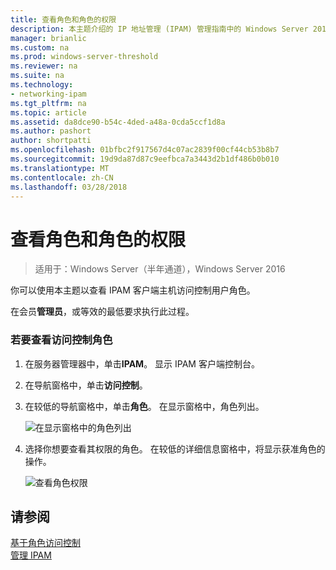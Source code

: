 ```yaml
---
title: 查看角色和角色的权限
description: 本主题介绍的 IP 地址管理 (IPAM) 管理指南中的 Windows Server 2016 的一部分。
manager: brianlic
ms.custom: na
ms.prod: windows-server-threshold
ms.reviewer: na
ms.suite: na
ms.technology:
- networking-ipam
ms.tgt_pltfrm: na
ms.topic: article
ms.assetid: da8dce90-b54c-4ded-a48a-0cda5ccf1d8a
ms.author: pashort
author: shortpatti
ms.openlocfilehash: 01bfbc2f917567d4c07ac2839f00cf44cb53b8b7
ms.sourcegitcommit: 19d9da87d87c9eefbca7a3443d2b1df486b0b010
ms.translationtype: MT
ms.contentlocale: zh-CN
ms.lasthandoff: 03/28/2018
---
```

# <a name="view-roles-and-role-permissions"></a>查看角色和角色的权限

>适用于：Windows Server（半年通道），Windows Server 2016

你可以使用本主题以查看 IPAM 客户端主机访问控制用户角色。  
  
在会员**管理员**，或等效的最低要求执行此过程。  
  
### <a name="to-view-access-control-roles"></a>若要查看访问控制角色  
  
1.  在服务器管理器中，单击**IPAM**。 显示 IPAM 客户端控制台。  
  
2.  在导航窗格中，单击**访问控制**。  
  
3.  在较低的导航窗格中，单击**角色**。 在显示窗格中，角色列出。  
  
    ![在显示窗格中的角色列出](../../media/View-Roles-and-Role-Permissions/ipam_ViewRoles_01.jpg)  
  
4.  选择你想要查看其权限的角色。 在较低的详细信息窗格中，将显示获准角色的操作。  
  
    ![查看角色权限](../../media/View-Roles-and-Role-Permissions/ipam_ViewRoles_02.jpg)  
  
## <a name="see-also"></a>请参阅  
[基于角色访问控制](Role-based-Access-Control.md)  
[管理 IPAM](Manage-IPAM.md)  
  


